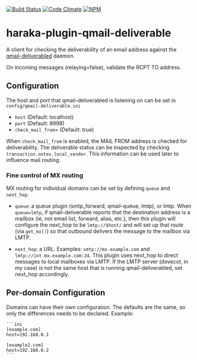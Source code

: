 [![Build Status][ci-img]][ci-url]
[![Code Climate][clim-img]][clim-url]
[![NPM][npm-img]][npm-url]

# haraka-plugin-qmail-deliverable

A client for checking the deliverability of an email address against the [qmail-deliverabled](http://search.cpan.org/dist/Qmail-Deliverable/) daemon.

On incoming messages (relaying=false), validate the RCPT TO address.

## Configuration

The host and port that qmail-deliverabled is listening on can be set in `config/qmail-deliverable.ini`

- `host` (Default: localhost)
- `port` (Default: 8998)
- `check_mail_from`= (Default: true)

When `check_mail_from` is enabled, the MAIL FROM address is checked for deliverability. The deliverable status can be inspected by checking `transaction.notes.local_sender`. This information can be used later to influence mail routing.

### Fine control of MX routing

MX routing for individual domains can be set by defining `queue` and `next_hop`.

- `queue`: a queue plugin (smtp_forward, qmail-queue, lmtp), or lmtp. When `queue=lmtp`, if qmail-deliverable reports that the destination address is a mailbox (ie, not email list, forward, alias, etc.), then this plugin will configure the next_hop to be `lmtp://$host/` and will set up that route (via `get_mx()`) so that outbound delivers the message to the mailbox via LMTP.

- `next_hop`: a URL. Examples: `smtp://mx.example.com` and `lmtp://int.mx.example.com:24`. This plugin uses next_hop to direct messages to local mailboxes via LMTP. If the LMTP server (dovecot, in my case) is not the same host that is running qmail-deliverabled, set next_hop accordingly.

## Per-domain Configuration

Domains can have their own configuration. The defaults are the same, so only the differences
needs to be declared. Example:

    ```ini
    [example.com]
    host=192.168.0.1

    [example2.com]
    host=192.168.0.2
    ```

<!-- leave these buried at the bottom of the document -->

[ci-img]: https://github.com/haraka/haraka-plugin-qmail-deliverable/actions/workflows/ci.yml/badge.svg
[ci-url]: https://github.com/haraka/haraka-plugin-qmail-deliverable/actions/workflows/ci.yml
[clim-img]: https://codeclimate.com/github/haraka/haraka-plugin-qmail-deliverable/badges/gpa.svg
[clim-url]: https://codeclimate.com/github/haraka/haraka-plugin-qmail-deliverable
[npm-img]: https://nodei.co/npm/haraka-plugin-qmail-deliverable.png
[npm-url]: https://www.npmjs.com/package/haraka-plugin-qmail-deliverable
